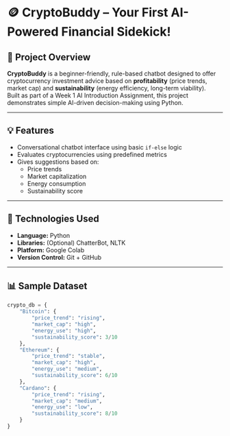 # 🪙 CryptoBuddy – Your First AI-Powered Financial Sidekick!

## 🚀 Project Overview
**CryptoBuddy** is a beginner-friendly, rule-based chatbot designed to offer cryptocurrency investment advice based on **profitability** (price trends, market cap) and **sustainability** (energy efficiency, long-term viability).  
Built as part of a Week 1 AI Introduction Assignment, this project demonstrates simple AI-driven decision-making using Python.

---

## 💡 Features
- Conversational chatbot interface using basic `if-else` logic
- Evaluates cryptocurrencies using predefined metrics
- Gives suggestions based on:
  - Price trends
  - Market capitalization
  - Energy consumption
  - Sustainability score

---

## 🧠 Technologies Used
- **Language:** Python
- **Libraries:** (Optional) ChatterBot, NLTK
- **Platform:** Google Colab
- **Version Control:** Git + GitHub

---

## 📊 Sample Dataset
```python
crypto_db = {
    "Bitcoin": {
        "price_trend": "rising",
        "market_cap": "high",
        "energy_use": "high",
        "sustainability_score": 3/10
    },
    "Ethereum": {
        "price_trend": "stable",
        "market_cap": "high",
        "energy_use": "medium",
        "sustainability_score": 6/10
    },
    "Cardano": {
        "price_trend": "rising",
        "market_cap": "medium",
        "energy_use": "low",
        "sustainability_score": 8/10
    }
}
